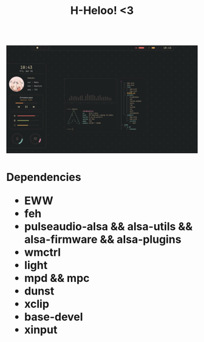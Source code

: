 <p align="center">
  <h1 align="center"> H-Heloo! <3 </h1><br>
  <h1 align: "center"> <img src="https://github.com/N3k0Ch4n/.files/blob/main/screenshot.png"> <h1>
</p>
Dependencies
  
  * EWW
  * feh
  * pulseaudio-alsa && alsa-utils && alsa-firmware && alsa-plugins
  * wmctrl
  * light
  * mpd && mpc
  * dunst
  * xclip
  * base-devel
  * xinput 
